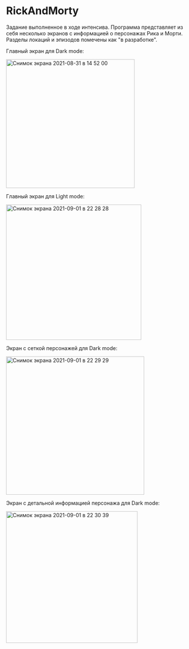 # RickAndMorty
Задание выполненное в ходе интенсива. Программа представляет из себя несколько экранов с информацией о персонажах Рика и Морти. Разделы локаций и эпизодов помечены как "в разработке".


Главный экран для Dark mode:

<img width="350" alt="Снимок экрана 2021-08-31 в 14 52 00" src="https://user-images.githubusercontent.com/68297992/131740206-7dbd0bd7-458f-4c96-b839-a6088cd363c6.png">

Главный экран для Light mode:

<img width="368" alt="Снимок экрана 2021-09-01 в 22 28 28" src="https://user-images.githubusercontent.com/68297992/131740384-7597703c-428f-4477-849d-ae39e0619220.png">

Экран с сеткой персонажей для Dark mode:

<img width="376" alt="Снимок экрана 2021-09-01 в 22 29 29" src="https://user-images.githubusercontent.com/68297992/131740534-e32d7954-8774-4598-b6ae-e3c8fc783e20.png">

Экран с детальной информацией персонажа для Dark mode:

<img width="358" alt="Снимок экрана 2021-09-01 в 22 30 39" src="https://user-images.githubusercontent.com/68297992/131740676-dbddbd87-d71c-48a0-9027-9ee4db3da899.png">

